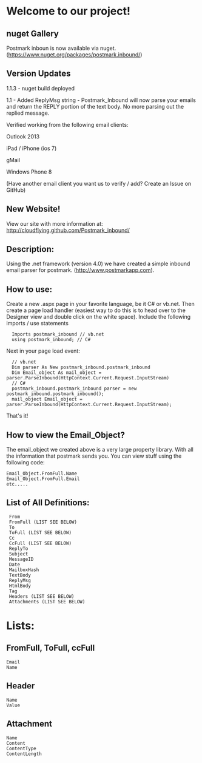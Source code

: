 Welcome to our project!
=============

nuget Gallery
---------
Postmark inboun is now available via nuget. (https://www.nuget.org/packages/postmark.inbound/)

Version Updates
---------
1.1.3 - nuget build deployed

1.1 - Added ReplyMsg string - Postmark_Inbound will now parse your emails and return the REPLY portion of the text body. No more parsing out the replied message.    

Verified working from the following email clients:    

Outlook 2013      

iPad / iPhone (ios 7)     

gMail     

Windows Phone 8    

(Have another email client you want us to verify / add? Create an Issue on GitHub)

New Website!
---------
View our site with more information at: http://cloudflying.github.com/Postmark_inbound/


Description:
--------
Using the .net framework (version 4.0) we have created a simple inbound email parser for postmark. (http://www.postmarkapp.com).

How to use:
--------

Create a new .aspx page in your favorite language, be it C# or vb.net. Then create a page load handler (easiest way to do this is to head over to the Designer view and double click on the white space). Include the following imports / use statements


      Imports postmark_inbound // vb.net
      using postmark_inbound; // C#

Next in your page load event:

      // vb.net
      Dim parser As New postmark_inbound.postmark_inbound
      Dim Email_object As mail_object = parser.ParseInbound(HttpContext.Current.Request.InputStream)
      // C#
      postmark_inbound.postmark_inbound parser = new postmark_inbound.postmark_inbound();
      mail_object Email_object = parser.ParseInbound(HttpContext.Current.Request.InputStream);


That's it!

How to view the Email_Object?
----------------

The email_object we created above is a very large property library. With all the information that postmark sends you. You can view stuff using the following code:

	Email_Object.FromFull.Name
	Email_Object.FromFull.Email
	etc.....


List of All Definitions:
---------------

     From 
     FromFull (LIST SEE BELOW)
     To
     ToFull (LIST SEE BELOW)
     Cc 
     CcFull (LIST SEE BELOW)
     ReplyTo 
     Subject 
     MessageID 
     Date
     MailboxHash 
     TextBody 
	 ReplyMsg
     HtmlBody 
     Tag 
     Headers (LIST SEE BELOW)
     Attachments (LIST SEE BELOW)


Lists:
=======

FromFull, ToFull, ccFull
--------
    Email
    Name

Header
--------
    Name
    Value

Attachment
--------
    Name
    Content
    ContentType
    ContentLength